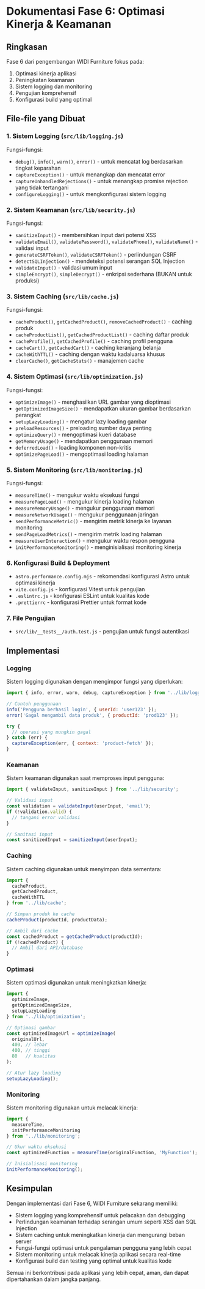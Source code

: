 # Dokumentasi Fase 6: Optimasi Kinerja & Keamanan

## Ringkasan

Fase 6 dari pengembangan WIDI Furniture fokus pada:

1. Optimasi kinerja aplikasi
2. Peningkatan keamanan
3. Sistem logging dan monitoring
4. Pengujian komprehensif
5. Konfigurasi build yang optimal

## File-file yang Dibuat

### 1. Sistem Logging (`src/lib/logging.js`)

Fungsi-fungsi:
- `debug()`, `info()`, `warn()`, `error()` - untuk mencatat log berdasarkan tingkat keparahan
- `captureException()` - untuk menangkap dan mencatat error
- `captureUnhandledRejections()` - untuk menangkap promise rejection yang tidak tertangani
- `configureLogging()` - untuk mengkonfigurasi sistem logging

### 2. Sistem Keamanan (`src/lib/security.js`)

Fungsi-fungsi:
- `sanitizeInput()` - membersihkan input dari potensi XSS
- `validateEmail()`, `validatePassword()`, `validatePhone()`, `validateName()` - validasi input
- `generateCSRFToken()`, `validateCSRFToken()` - perlindungan CSRF
- `detectSQLInjection()` - mendeteksi potensi serangan SQL Injection
- `validateInput()` - validasi umum input
- `simpleEncrypt()`, `simpleDecrypt()` - enkripsi sederhana (BUKAN untuk produksi)

### 3. Sistem Caching (`src/lib/cache.js`)

Fungsi-fungsi:
- `cacheProduct()`, `getCachedProduct()`, `removeCachedProduct()` - caching produk
- `cacheProductList()`, `getCachedProductList()` - caching daftar produk
- `cacheProfile()`, `getCachedProfile()` - caching profil pengguna
- `cacheCart()`, `getCachedCart()` - caching keranjang belanja
- `cacheWithTTL()` - caching dengan waktu kadaluarsa khusus
- `clearCache()`, `getCacheStats()` - manajemen cache

### 4. Sistem Optimasi (`src/lib/optimization.js`)

Fungsi-fungsi:
- `optimizeImage()` - menghasilkan URL gambar yang dioptimasi
- `getOptimizedImageSize()` - mendapatkan ukuran gambar berdasarkan perangkat
- `setupLazyLoading()` - mengatur lazy loading gambar
- `preloadResources()` - preloading sumber daya penting
- `optimizeQuery()` - mengoptimasi kueri database
- `getMemoryUsage()` - mendapatkan penggunaan memori
- `deferredLoad()` - loading komponen non-kritis
- `optimizePageLoad()` - mengoptimasi loading halaman

### 5. Sistem Monitoring (`src/lib/monitoring.js`)

Fungsi-fungsi:
- `measureTime()` - mengukur waktu eksekusi fungsi
- `measurePageLoad()` - mengukur kinerja loading halaman
- `measureMemoryUsage()` - mengukur penggunaan memori
- `measureNetworkUsage()` - mengukur penggunaan jaringan
- `sendPerformanceMetric()` - mengirim metrik kinerja ke layanan monitoring
- `sendPageLoadMetrics()` - mengirim metrik loading halaman
- `measureUserInteraction()` - mengukur waktu respon pengguna
- `initPerformanceMonitoring()` - menginisialisasi monitoring kinerja

### 6. Konfigurasi Build & Deployment

- `astro.performance.config.mjs` - rekomendasi konfigurasi Astro untuk optimasi kinerja
- `vite.config.js` - konfigurasi Vitest untuk pengujian
- `.eslintrc.js` - konfigurasi ESLint untuk kualitas kode
- `.prettierrc` - konfigurasi Prettier untuk format kode

### 7. File Pengujian

- `src/lib/__tests__/auth.test.js` - pengujian untuk fungsi autentikasi

## Implementasi

### Logging

Sistem logging digunakan dengan mengimpor fungsi yang diperlukan:

```javascript
import { info, error, warn, debug, captureException } from '../lib/logging';

// Contoh penggunaan
info('Pengguna berhasil login', { userId: 'user123' });
error('Gagal mengambil data produk', { productId: 'prod123' });

try {
  // operasi yang mungkin gagal
} catch (err) {
  captureException(err, { context: 'product-fetch' });
}
```

### Keamanan

Sistem keamanan digunakan saat memproses input pengguna:

```javascript
import { validateInput, sanitizeInput } from '../lib/security';

// Validasi input
const validation = validateInput(userInput, 'email');
if (!validation.valid) {
  // tangani error validasi
}

// Sanitasi input
const sanitizedInput = sanitizeInput(userInput);
```

### Caching

Sistem caching digunakan untuk menyimpan data sementara:

```javascript
import { 
  cacheProduct, 
  getCachedProduct, 
  cacheWithTTL 
} from '../lib/cache';

// Simpan produk ke cache
cacheProduct(productId, productData);

// Ambil dari cache
const cachedProduct = getCachedProduct(productId);
if (!cachedProduct) {
  // Ambil dari API/database
}
```

### Optimasi

Sistem optimasi digunakan untuk meningkatkan kinerja:

```javascript
import { 
  optimizeImage, 
  getOptimizedImageSize, 
  setupLazyLoading 
} from '../lib/optimization';

// Optimasi gambar
const optimizedImageUrl = optimizeImage(
  originalUrl, 
  400, // lebar
  400, // tinggi
  80   // kualitas
);

// Atur lazy loading
setupLazyLoading();
```

### Monitoring

Sistem monitoring digunakan untuk melacak kinerja:

```javascript
import { 
  measureTime, 
  initPerformanceMonitoring 
} from '../lib/monitoring';

// Ukur waktu eksekusi
const optimizedFunction = measureTime(originalFunction, 'MyFunction');

// Inisialisasi monitoring
initPerformanceMonitoring();
```

## Kesimpulan

Dengan implementasi dari Fase 6, WIDI Furniture sekarang memiliki:

- Sistem logging yang komprehensif untuk pelacakan dan debugging
- Perlindungan keamanan terhadap serangan umum seperti XSS dan SQL Injection
- Sistem caching untuk meningkatkan kinerja dan mengurangi beban server
- Fungsi-fungsi optimasi untuk pengalaman pengguna yang lebih cepat
- Sistem monitoring untuk melacak kinerja aplikasi secara real-time
- Konfigurasi build dan testing yang optimal untuk kualitas kode

Semua ini berkontribusi pada aplikasi yang lebih cepat, aman, dan dapat dipertahankan dalam jangka panjang.